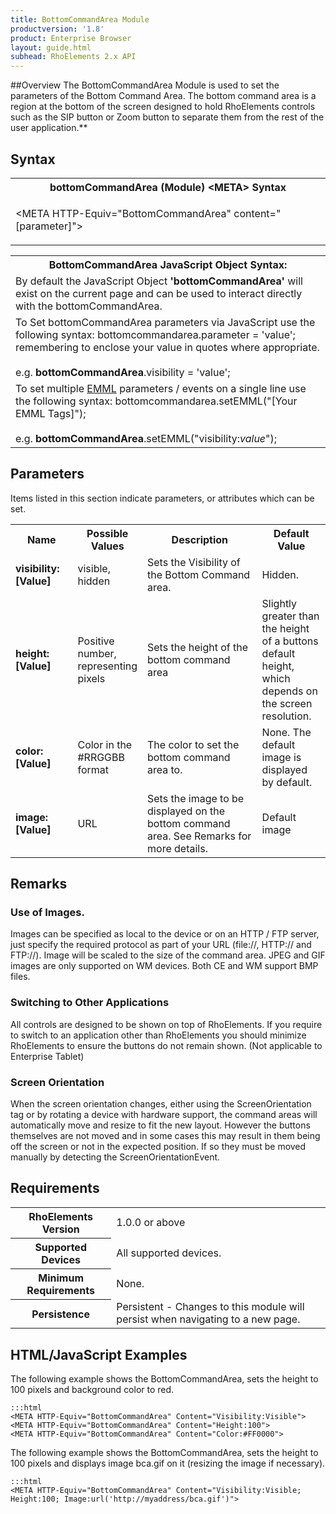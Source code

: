 ```yaml
---
title: BottomCommandArea Module
productversion: '1.8'
product: Enterprise Browser
layout: guide.html
subhead: RhoElements 2.x API
---
```


##Overview
The BottomCommandArea Module is used to set the parameters of the Bottom Command Area. The bottom command area is a region at the bottom of the screen designed to hold RhoElements controls such as the SIP button or Zoom button to separate them from the rest of the user application.**

## Syntax

<table class="re-table">
	<tr>
		<th class="tableHeading">bottomCommandArea (Module) &lt;META&gt; Syntax</th>
	</tr>
	<tr>
		<td class="clsSyntaxCells clsOddRow"><p>&lt;META HTTP-Equiv="BottomCommandArea" content="[parameter]"&gt;</p>
		</td>
	</tr>
</table>

<table class="re-table">
	<tr>
		<th class="tableHeading">BottomCommandArea JavaScript Object Syntax:</th>
	</tr>
	<tr>
		<td class="clsSyntaxCells clsOddRow">
			By default the JavaScript Object <b>'bottomCommandArea'</b> will exist on the current page and can be used to interact directly with the bottomCommandArea.
		</td>
	</tr>
	<tr>
		<td class="clsSyntaxCells clsEvenRow">
			To Set bottomCommandArea parameters via JavaScript use the following syntax: bottomcommandarea.parameter = 'value'; remembering to enclose your value in quotes where appropriate.
			<br/><br/>
			e.g. <b>bottomCommandArea</b>.visibility = 'value';
		</td>
	</tr>
	<tr>
		<td class="clsSyntaxCells clsOddRow">
			To set multiple <a href="/rhoelements/EMMLOverview">EMML</a> parameters / events on a single line use the following syntax: bottomcommandarea.setEMML("[Your EMML Tags]");
			<br/><br/>
			e.g. <b>bottomCommandArea</b>.setEMML("visibility:<i>value</i>");
		</td>
	</tr>
</table>


## Parameters
Items listed in this section indicate parameters, or attributes which can be set.

<table class="re-table"><col width="20%"/><col width="20%"/><col width="38%"/><col width="22%"/>
	<tr>
		<th class="tableHeading">Name</th>
		<th class="tableHeading">Possible Values</th>
		<th class="tableHeading">Description</th>
		<th class="tableHeading">Default Value</th>
	</tr>
	<tr>
		<td class="clsSyntaxCells clsOddRow"><b>visibility:[Value]</b></td>
		<td class="clsSyntaxCells clsOddRow">visible, hidden</td>
		<td class="clsSyntaxCells clsOddRow">Sets the Visibility of the Bottom Command area.</td>
		<td class="clsSyntaxCells clsOddRow">Hidden.</td>
	</tr>
	<tr>
		<td class="clsSyntaxCells clsEvenRow"><b>height:[Value]</b></td>
		<td class="clsSyntaxCells clsEvenRow">Positive number, representing pixels</td>
		<td class="clsSyntaxCells clsEvenRow">Sets the height of the bottom command area</td>
		<td class="clsSyntaxCells clsEvenRow">Slightly greater than the height of a buttons default height, which depends on the screen resolution.</td>
	</tr>
	<tr>
		<td class="clsSyntaxCells clsOddRow"><b>color:[Value]</b></td>
		<td class="clsSyntaxCells clsOddRow">Color in the #RRGGBB format</td>
		<td class="clsSyntaxCells clsOddRow">The color to set the bottom command area to.</td>
		<td class="clsSyntaxCells clsOddRow">None. The default image is displayed by default.</td>
	</tr>
	<tr>
		<td class="clsSyntaxCells clsEvenRow"><b>image:[Value]</b></td>
		<td class="clsSyntaxCells clsEvenRow">URL</td>
		<td class="clsSyntaxCells clsEvenRow">Sets the image to be displayed on the bottom command area. See Remarks for more details.</td>
		<td class="clsSyntaxCells clsEvenRow">Default image</td>
	</tr>
</table>

## Remarks
### Use of Images.
Images can be specified as local to the device or on an HTTP / FTP server, just specify the required protocol as part of your URL (file://\, HTTP:// and FTP://). Image will be scaled to the size of the command area. JPEG and GIF images are only supported on WM devices. Both CE and WM support BMP files.

### Switching to Other Applications
All controls are designed to be shown on top of RhoElements. If you require to switch to an application other than RhoElements you should minimize RhoElements to ensure the buttons do not remain shown. (Not applicable to Enterprise Tablet)

### Screen Orientation
When the screen orientation changes, either using the ScreenOrientation tag or by rotating a device with hardware support, the command areas will automatically move and resize to fit the new layout. However the buttons themselves are not moved and in some cases this may result in them being off the screen or not in the expected position. If so they must be moved manually by detecting the ScreenOrientationEvent.

## Requirements

<table class="re-table">
	<tr>
		<th class="tableHeading">RhoElements Version</th>
		<td class="clsSyntaxCell clsEvenRow">1.0.0 or above</td>
	</tr>
	<tr>
		<th class="tableHeading">Supported Devices</th>
		<td class="clsSyntaxCell clsOddRow">All supported devices.</td>
	</tr>
	<tr>
		<th class="tableHeading">Minimum Requirements</th>
		<td class="clsSyntaxCell clsOddRow">None.</td>
	</tr>
	<tr>
		<th class="tableHeading">Persistence</th>
		<td class="clsSyntaxCell clsEvenRow">Persistent - Changes to this module will persist when navigating to a new page.</td>
	</tr>
</table>

## HTML/JavaScript Examples
The following example shows the BottomCommandArea, sets the height to 100 pixels and background color to red.

	:::html
	<META HTTP-Equiv="BottomCommandArea" Content="Visibility:Visible">
	<META HTTP-Equiv="BottomCommandArea" Content="Height:100">
	<META HTTP-Equiv="BottomCommandArea" Content="Color:#FF0000">
	
The following example shows the BottomCommandArea, sets the height to 100 pixels and displays image bca.gif on it (resizing the image if necessary).

	:::html
	<META HTTP-Equiv="BottomCommandArea" Content="Visibility:Visible; Height:100; Image:url('http://myaddress/bca.gif')">


